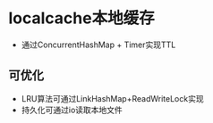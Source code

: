 # localcache本地缓存
- 通过ConcurrentHashMap + Timer实现TTL
## 可优化
- LRU算法可通过LinkHashMap+ReadWriteLock实现
- 持久化可通过io读取本地文件
